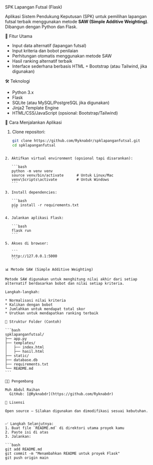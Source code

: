 
SPK Lapangan Futsal (Flask)

Aplikasi Sistem Pendukung Keputusan (SPK) untuk pemilihan lapangan futsal terbaik menggunakan metode **SAW (Simple Additive Weighting)**. Dibangun dengan Python dan Flask.

🧩 Fitur Utama

- Input data alternatif (lapangan futsal)
- Input kriteria dan bobot penilaian
- Perhitungan otomatis menggunakan metode SAW
- Hasil ranking alternatif terbaik
- Interface sederhana berbasis HTML + Bootstrap (atau Tailwind, jika digunakan)

🛠️ Teknologi

- Python 3.x
- Flask
- SQLite (atau MySQL/PostgreSQL jika digunakan)
- Jinja2 Template Engine
- HTML/CSS/JavaScript (opsional: Bootstrap/Tailwind)

🚀 Cara Menjalankan Aplikasi

1. Clone repositori:
   ```bash
   git clone https://github.com/Ryknabdr/spklapanganfutsal.git
   cd spklapanganfutsal
````

2. Aktifkan virtual environment (opsional tapi disarankan):

   ```bash
   python -m venv venv
   source venv/bin/activate      # Untuk Linux/Mac
   venv\Scripts\activate         # Untuk Windows
   ```

3. Install dependencies:

   ```bash
   pip install -r requirements.txt
   ```

4. Jalankan aplikasi Flask:

   ```bash
   flask run
   ```

5. Akses di browser:

   ```
   http://127.0.0.1:5000
   ```

📊 Metode SAW (Simple Additive Weighting)

Metode SAW digunakan untuk menghitung nilai akhir dari setiap alternatif berdasarkan bobot dan nilai setiap kriteria.

Langkah-langkah:

* Normalisasi nilai kriteria
* Kalikan dengan bobot
* Jumlahkan untuk mendapat total skor
* Urutkan untuk mendapatkan ranking terbaik

📂 Struktur Folder (Contoh)

```bash
spklapanganfutsal/
├── app.py
├── templates/
│   ├── index.html
│   ├── hasil.html
├── static/
├── database.db
├── requirements.txt
└── README.md
```

👨‍💻 Pengembang

Muh Abdul Raihan
  GitHub: [@Ryknabdr](https://github.com/Ryknabdr)

📄 Lisensi

Open source – Silakan digunakan dan dimodifikasi sesuai kebutuhan.


✅ Langkah Selanjutnya:
1. Buat file `README.md` di direktori utama proyek kamu
2. Paste isi di atas
3. Jalankan:

```bash
git add README.md
git commit -m "Menambahkan README untuk proyek Flask"
git push origin main
````


